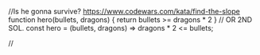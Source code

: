 //Is he gonna survive? https://www.codewars.com/kata/find-the-slope
function hero(bullets, dragons) {
    return bullets >= dragons * 2
}
// OR 2ND SOL.
const hero = (bullets, dragons) => dragons * 2 <= bullets;

//

